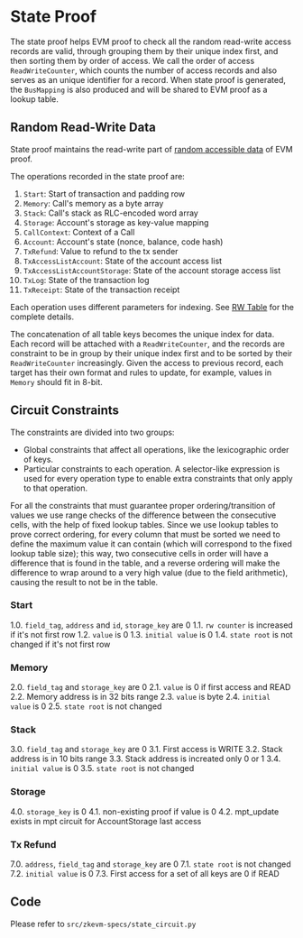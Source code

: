 # State Proof

The state proof helps EVM proof to check all the random read-write access records are valid, through grouping them by their unique index first, and then sorting them by order of access. We call the order of access `ReadWriteCounter`, which counts the number of access records and also serves as an unique identifier for a record. When state proof is generated, the `BusMapping` is also produced and will be shared to EVM proof as a lookup table.

## Random Read-Write Data

State proof maintains the read-write part of [random accessible data](./evm-proof.md#Random-Accessible-Data) of EVM proof.

The operations recorded in the state proof are:

1. `Start`: Start of transaction and padding row
2. `Memory`: Call's memory as a byte array
3. `Stack`: Call's stack as RLC-encoded word array
4. `Storage`: Account's storage as key-value mapping
5. `CallContext`: Context of a Call
6. `Account`: Account's state (nonce, balance, code hash)
7. `TxRefund`: Value to refund to the tx sender
8. `TxAccessListAccount`: State of the account access list
9. `TxAccessListAccountStorage`: State of the account storage access list
10. `TxLog`: State of the transaction log
11. `TxReceipt`: State of the transaction receipt

Each operation uses different parameters for indexing.  See [RW Table](./tables.md#rw_table) for the complete details.

The concatenation of all table keys becomes the unique index for data. Each record will be attached with a `ReadWriteCounter`, and the records are constraint to be in group by their unique index first and to be sorted by their `ReadWriteCounter` increasingly. Given the access to previous record, each target has their own format and rules to update, for example, values in `Memory` should fit in 8-bit.

## Circuit Constraints

The constraints are divided into two groups:

- Global constraints that affect all operations, like the lexicographic order of keys.
- Particular constraints to each operation.  A selector-like expression is used for every operation type to enable extra constraints that only apply to that operation.

For all the constraints that must guarantee proper ordering/transition of
values we use range checks of the difference between the consecutive cells,
with the help of fixed lookup tables.  Since we use lookup tables to prove
correct ordering, for every column that must be sorted we need to define the
maximum value it can contain (which will correspond to the fixed lookup table
size); this way, two consecutive cells in order will have a difference that is
found in the table, and a reverse ordering will make the difference to wrap
around to a very high value (due to the field arithmetic), causing the result
to not be in the table.

### Start

1.0. `field_tag`, `address` and `id`, `storage_key` are 0
1.1. `rw counter` is increased if it's not first row
1.2. `value` is 0
1.3. `initial value` is 0
1.4. `state root` is not changed if it's not first row

### Memory

2.0. `field_tag` and `storage_key` are 0
2.1. `value` is 0 if first access and READ
2.2. Memory address is in 32 bits range
2.3. `value` is byte
2.4. `initial value` is 0
2.5. `state root` is not changed

### Stack

3.0. `field_tag` and `storage_key` are 0
3.1. First access is WRITE
3.2. Stack address is in 10 bits range
3.3. Stack address is increated only 0 or 1
3.4. `initial value` is 0
3.5. `state root` is not changed

### Storage

4.0. `storage_key` is 0
4.1. non-existing proof if value is 0
4.2. mpt_update exists in mpt circuit for AccountStorage last access

### Tx Refund

7.0. `address`, `field_tag` and `storage_key` are 0
7.1. `state root` is not changed
7.2. `initial value` is 0
7.3. First access for a set of all keys are 0 if READ

## Code

Please refer to `src/zkevm-specs/state_circuit.py`

